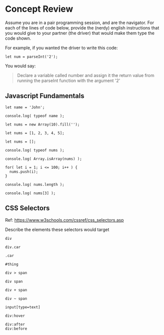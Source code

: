 # Concept Review

Assume you are in a pair programming session, and are the navigator. For each of the lines of code below, provide the (nerdy) english instructions that you would give to your partner (the driver) that would make them type the code shown.

For example, if you wanted the driver to write this code:

```
let num = parseInt('2');
```

You would say:

> Declare a variable called number and assign it the return value from running the parseInt function with the argument '2'

## Javascript Fundamentals

```
let name = 'John';
```

```
console.log( typeof name );
```

```
let nums = new Array(10).fill('');
```

```
let nums = [1, 2, 3, 4, 5];
```

```
let nums = [];
```

```
console.log( typeof nums );
```

```
console.log( Array.isArray(nums) );
```

```
for( let i = 1; i <= 100; i++ ) {
  nums.push(i);
}
```

```
console.log( nums.length );
```

```
console.log( nums[3] );
```

## CSS Selectors

Ref: https://www.w3schools.com/cssref/css_selectors.asp

Describe the elements these selectors would target

```
div
```

```
div.car
```

```
.car
```

```
#thing
```

```
div > span
```

```
div span
```

```
div + span
```

```
div ~ span
```

```
input[type=text]
```

```
div:hover
```

```
div:after
div:before
```
